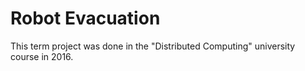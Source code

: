 # Robot Evacuation
This term project was done in the "Distributed Computing" university course in 2016.
